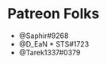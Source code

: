 <!-- TITLE: The Discord Wiki Supporters -->
<!-- SUBTITLE: This page is completely and utterly dedicated to the lovely people who help us pay for our hosting! Honestly, without your help, this project would be an absolute monster to take on alone, so thank you! -->

# Patreon Folks

 * @Saphir#9268
 * @D_EaN * STS#1723
 * @Tarek1337#0379